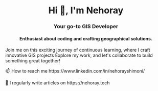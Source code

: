 <h1 align="center">Hi 👋, I'm Nehoray</h1>
<h3 align="center">Your go-to GIS Developer</h3>
<h4 align="center">Enthusiast about coding and crafting geographical solutions.</h4>
<p></p>
<p>Join me on this exciting journey of continuous learning, where I craft innovative GIS projects Explore my work, and let's collaborate to build something great together!</p>
<p></p>
📫 How to reach me https://www.linkedin.com/in/nehorayshimoni/
<p></p>
📝 I regularly write articles on <b></b>https://nehoray.tech</b>
<p></p>
